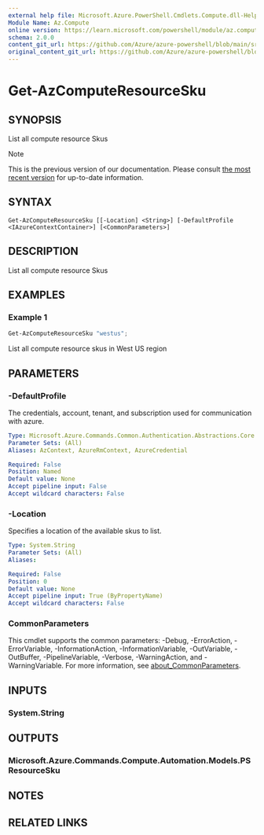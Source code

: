 ```yaml
---
external help file: Microsoft.Azure.PowerShell.Cmdlets.Compute.dll-Help.xml
Module Name: Az.Compute
online version: https://learn.microsoft.com/powershell/module/az.compute/get-azcomputeresourcesku
schema: 2.0.0
content_git_url: https://github.com/Azure/azure-powershell/blob/main/src/Compute/Compute/help/Get-AzComputeResourceSku.md
original_content_git_url: https://github.com/Azure/azure-powershell/blob/main/src/Compute/Compute/help/Get-AzComputeResourceSku.md
---
```


# Get-AzComputeResourceSku

## SYNOPSIS
List all compute resource Skus

> [!NOTE]
>This is the previous version of our documentation. Please consult [the most recent version](/powershell/module/az.compute/get-azcomputeresourcesku) for up-to-date information.

## SYNTAX

```
Get-AzComputeResourceSku [[-Location] <String>] [-DefaultProfile <IAzureContextContainer>] [<CommonParameters>]
```

## DESCRIPTION
List all compute resource Skus

## EXAMPLES

### Example 1
```powershell
Get-AzComputeResourceSku "westus";
```

List all compute resource skus in West US region

## PARAMETERS

### -DefaultProfile
The credentials, account, tenant, and subscription used for communication with azure.

```yaml
Type: Microsoft.Azure.Commands.Common.Authentication.Abstractions.Core.IAzureContextContainer
Parameter Sets: (All)
Aliases: AzContext, AzureRmContext, AzureCredential

Required: False
Position: Named
Default value: None
Accept pipeline input: False
Accept wildcard characters: False
```

### -Location
Specifies a location of the available skus to list.

```yaml
Type: System.String
Parameter Sets: (All)
Aliases:

Required: False
Position: 0
Default value: None
Accept pipeline input: True (ByPropertyName)
Accept wildcard characters: False
```

### CommonParameters
This cmdlet supports the common parameters: -Debug, -ErrorAction, -ErrorVariable, -InformationAction, -InformationVariable, -OutVariable, -OutBuffer, -PipelineVariable, -Verbose, -WarningAction, and -WarningVariable. For more information, see [about_CommonParameters](http://go.microsoft.com/fwlink/?LinkID=113216).

## INPUTS

### System.String

## OUTPUTS

### Microsoft.Azure.Commands.Compute.Automation.Models.PSResourceSku

## NOTES

## RELATED LINKS
